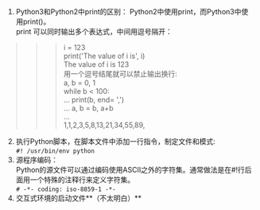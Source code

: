 1. Python3和Python2中print的区别：
Python2中使用print，而Python3中使用print()。<br>
print 可以同时输出多个表达式，中间用逗号隔开：<br>
>>> i = 123<br>
>>> print('The value of i is', i)<br>
The value of i is 123<br>
用一个逗号结尾就可以禁止输出换行:<br>
>>> a, b = 0, 1<br>
>>> while b < 100:<br>
...  print(b, end= ',')<br>
...  a, b = b, a+b<br>
... <br>
1,1,2,3,5,8,13,21,34,55,89,<br>
2. 执行Python脚本，在脚本文件中添加一行指令，制定文件和模式:<br>
`#! /usr/bin/env python`<br>
3. 源程序编码：<br>
Python的源文件可以通过编码使用ASCII之外的字符集。通常做法是在#!行后面用一个特殊的注释行来定义字符集。<br>
`# -*- coding: iso-8859-1 -*-`<br>
4. 交互式环境的启动文件**（不太明白）**<br>
